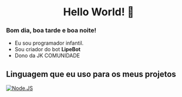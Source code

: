 <h1 align="center">Hello World! 👋</h1>

### Bom dia, boa tarde e boa noite!

- Eu sou programador infantil.
- Sou criador do bot **LipeBot**
- Dono da JK COMUNIDADE

## Linguagem que eu uso para os meus projetos

[![Node.JS](https://seeklogo.com/images/N/nodejs-logo-FBE122E377-seeklogo.com.png)](https://nodejs.org/)

